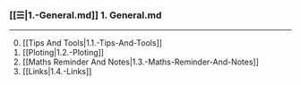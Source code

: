
### [[☰|1.-General.md]] 1. General.md
---
0. [[Tips And Tools|1.1.-Tips-And-Tools]]
0. [[Ploting|1.2.-Ploting]]
0. [[Maths Reminder And Notes|1.3.-Maths-Reminder-And-Notes]]
0. [[Links|1.4.-Links]]

